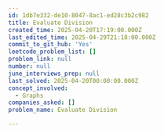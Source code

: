 ```yaml
---
id: 1db7e332-de10-8047-8ac1-ed28c3b2c982
title: Evaluate Division
created_time: 2025-04-20T17:19:00.000Z
last_edited_time: 2025-04-29T21:18:00.000Z
commit_to_git_hub: 'Yes'
leetcode_problem_list: []
problem_link: null
number: null
june_interviews_prep: null
last_solved: 2025-04-20T00:00:00.000Z
concept_involved:
  - Graphs
companies_asked: []
problem_name: Evaluate Division

---
```

